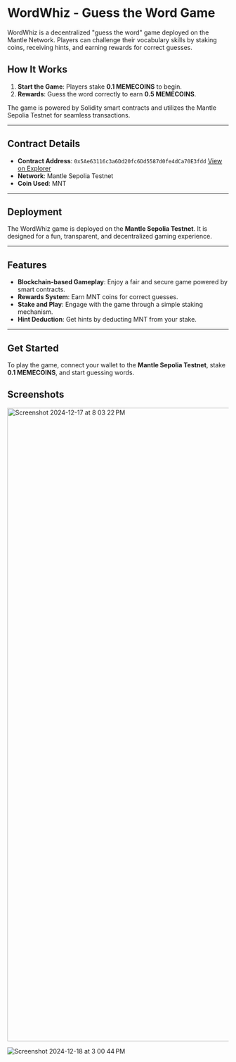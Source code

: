 # WordWhiz - Guess the Word Game

WordWhiz is a decentralized "guess the word" game deployed on the Mantle Network. Players can challenge their vocabulary skills by staking coins, receiving hints, and earning rewards for correct guesses.

## How It Works

1. **Start the Game**: Players stake **0.1 MEMECOINS** to begin.  
2. **Rewards**: Guess the word correctly to earn **0.5 MEMECOINS**.  

The game is powered by Solidity smart contracts and utilizes the Mantle Sepolia Testnet for seamless transactions.

---

## Contract Details

- **Contract Address**: `0x5Ae63116c3a6Dd20fc6Dd5587d0fe4dCa70E3fdd` [View on Explorer](https://sepolia.mantlescan.xyz/address/0x5Ae63116c3a6Dd20fc6Dd5587d0fe4dCa70E3fdd)
- **Network**: Mantle Sepolia Testnet
- **Coin Used**: MNT

---

## Deployment

The WordWhiz game is deployed on the **Mantle Sepolia Testnet**. It is designed for a fun, transparent, and decentralized gaming experience.

---

## Features

- **Blockchain-based Gameplay**: Enjoy a fair and secure game powered by smart contracts.  
- **Rewards System**: Earn MNT coins for correct guesses.  
- **Stake and Play**: Engage with the game through a simple staking mechanism.  
- **Hint Deduction**: Get hints by deducting MNT from your stake.

---

## Get Started

To play the game, connect your wallet to the **Mantle Sepolia Testnet**, stake **0.1 MEMECOINS**, and start guessing words.  

## Screenshots
<img width="1440" alt="Screenshot 2024-12-17 at 8 03 22 PM" src="https://github.com/user-attachments/assets/a30a03fb-13e3-4dd4-a67d-5fcfa35cddb5" />

![Screenshot 2024-12-18 at 3 00 44 PM](https://github.com/user-attachments/assets/9900b6e6-3e05-4592-b0bf-884fb925de95)




